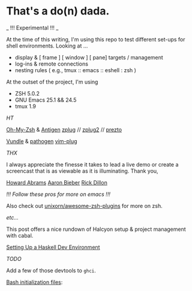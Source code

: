 # That's a do(n) dada.

_ !!! Experimental !!! _

At the time of this writing, I'm using this repo to test different set-ups for shell environments. Looking at ...

- display & [ frame ] [ window ] [ pane] targets / management
- log-ins & remote connections
- nesting rules ( e.g., tmux :: emacs :: eshell : zsh )

At the outset of the project, I'm using

- ZSH 5.0.2
- GNU Emacs 25.1 && 24.5
- tmux 1.9

_HT_

[Oh-My-Zsh](http://ohmyz.sh/) & [Antigen](http://antigen.sharats.me/)
[zplug](https://github.com/b4b4r07/zplug) // [zplug2](https://github.com/b4b4r07/zplug2) // [prezto](https://github.com/sorin-ionescu/prezto)

[Vundle](https://github.com/VundleVim/Vundle.vim) & [pathogen](https://github.com/tpope/vim-pathogen)
[vim-plug](https://github.com/junegunn/vim-plug/wiki/faq)

_THX_

I always appreciate the finesse it takes to lead a live demo or create a screencast that is as viewable as it is illuminating. Thank you,

[Howard Abrams](http://howardism.org/)
[Aaron Bieber](http://blog.aaronbieber.com/)
[Rick Dillon](https://killring.org/hack-emacs/)

_!!! Follow these pros for more on emacs !!!_

Also check out [unixorn/awesome-zsh-plugins](https://travis-ci.org/unixorn/awesome-zsh-plugins) for more on zsh.

_etc..._

This post offers a nice rundown of Halcyon setup & project management with cabal.

[Setting Up a Haskell Dev Environment](http://dzackgarza.com/tutorials/2015/05/30/setting-up-a-haskell-dev-environment/)

_TODO_

Add a few of those devtools to `ghci`.

[Bash initialization files](http://www.solipsys.co.uk/new/BashInitialisationFiles.html):
